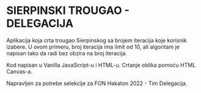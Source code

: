 # SIERPINSKI TROUGAO - DELEGACIJA

Aplikacija koja crta trougao Sierpinskog sa brojem iteracija koje korisnik izabere. U ovom primeru, broj iteracija ima limit od 10, ali algoritam je napisan tako da radi bez obzira na broj iteracija.

Kod napisan u Vanilla JavaScript-u i HTML-u. Crtanje oblika pomoću HTML Canvas-a.

Napravljen za potrebe selekcije za FON Hakaton 2022 - Tim Delegacija.
